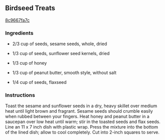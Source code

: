 ## Birdseed Treats

[8c9667fa7c](http://allrecipes.com/recipe/birdseed-treats/)

### Ingredients

 - 2/3 cup of seeds, sesame seeds, whole, dried

 - 1/3 cup of seeds, sunflower seed kernels, dried

 - 1/3 cup of honey

 - 1/3 cup of peanut butter, smooth style, without salt

 - 1/4 cup of seeds, flaxseed

### Instructions

Toast the sesame and sunflower seeds in a dry, heavy skillet over medium heat until light brown and fragrant. Sesame seeds should crumble easily when rubbed between your fingers. Heat honey and peanut butter in a saucepan over low heat until warm; stir in the toasted seeds and flax seeds. Line an 11 x 7 inch dish with plastic wrap. Press the mixture into the bottom of the lined dish; allow to cool completely. Cut into 2-inch squares to serve.